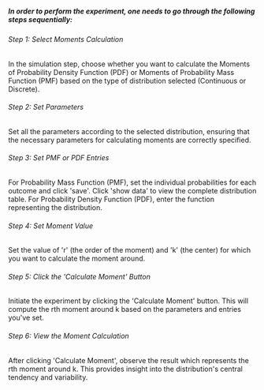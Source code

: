 ##### In order to perform the experiment, one needs to go through the following steps sequentially:

###### Step 1: Select Moments Calculation
In the simulation step, choose whether you want to calculate the Moments of Probability Density Function (PDF) or Moments of Probability Mass Function (PMF) based on the type of distribution selected (Continuous or Discrete).

###### Step 2: Set Parameters
Set all the parameters according to the selected distribution, ensuring that the necessary parameters for calculating moments are correctly specified.

###### Step 3: Set PMF or PDF Entries
For Probability Mass Function (PMF), set the individual probabilities for each outcome and click 'save'. Click 'show data' to view the complete distribution table.
For Probability Density Function (PDF), enter the function representing the distribution.

###### Step 4: Set Moment Value
Set the value of 'r' (the order of the moment) and 'k' (the center) for which you want to calculate the moment around.

###### Step 5: Click the 'Calculate Moment' Button
Initiate the experiment by clicking the 'Calculate Moment' button. This will compute the rth moment around k based on the parameters and entries you've set.

###### Step 6: View the Moment Calculation
After clicking 'Calculate Moment', observe the result which represents the rth moment around k. This provides insight into the distribution's central tendency and variability.

